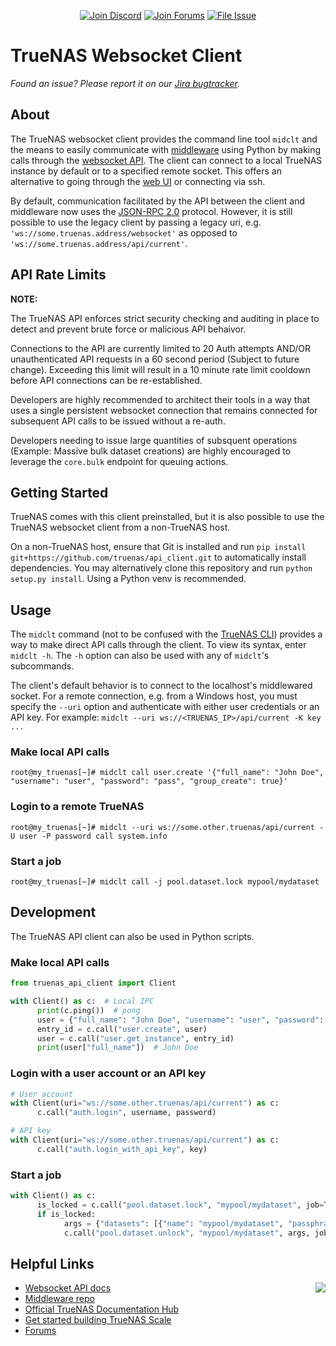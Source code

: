 <p align="center">
      <a href="https://discord.gg/Q3St5fPETd"><img alt="Join Discord" src="https://badgen.net/discord/members/Q3St5fPETd/?icon=discord&label=Join%20the%20TrueNAS%20Community" /></a>
 <a href="https://www.truenas.com/community/"><img alt="Join Forums" src="https://badgen.net/badge/Forums/Post%20Now//purple" /></a> 
 <a href="https://jira.ixsystems.com"><img alt="File Issue" src="https://badgen.net/badge/Jira/File%20Issue//red?icon=jira" /></a>
</p>

# TrueNAS Websocket Client

*Found an issue? Please report it on our [Jira bugtracker](https://jira.ixsystems.com).*

## About

The TrueNAS websocket client provides the command line tool `midclt` and the means to easily communicate with [middleware](https://github.com/truenas/middleware) using Python by making calls through the [websocket API](https://www.truenas.com/docs/api/scale_websocket_api.html). The client can connect to a local TrueNAS instance by default or to a specified remote socket. This offers an alternative to going through the [web UI](https://github.com/truenas/webui) or connecting via ssh.

By default, communication facilitated by the API between the client and middleware now uses the [JSON-RPC 2.0](https://www.jsonrpc.org/specification) protocol. However, it is still possible to use the legacy client by passing a legacy uri, e.g. `'ws://some.truenas.address/websocket'` as opposed to `'ws://some.truenas.address/api/current'`.

## API Rate Limits

**NOTE:**

The TrueNAS API enforces strict security checking and auditing in place to detect and prevent brute force or malicious API behaivor. 

Connections to the API are currently limited to 20 Auth attempts AND/OR unauthenticated API requests in a 60 second period (Subject to future change). Exceeding this limit will result in a 10 minute rate limit cooldown before API connections can be re-established. 

Developers are highly recommended to architect their tools in a way that uses a single persistent websocket connection that remains connected for subsequent API calls to be issued without a re-auth.

Developers needing to issue large quantities of subsquent operations (Example: Massive bulk dataset creations) are highly encouraged to leverage the `core.bulk` endpoint for queuing actions. 

## Getting Started

TrueNAS comes with this client preinstalled, but it is also possible to use the TrueNAS websocket client from a non-TrueNAS host.

On a non-TrueNAS host, ensure that Git is installed and run `pip install git+https://github.com/truenas/api_client.git` to automatically install dependencies. You may alternatively clone this repository and run `python setup.py install`. Using a Python venv is recommended.

## Usage

The `midclt` command (not to be confused with the [TrueNAS CLI](https://github.com/truenas/midcli)) provides a way to make direct API calls through the client. To view its syntax, enter `midclt -h`. The `-h` option can also be used with any of `midclt`'s subcommands.

The client's default behavior is to connect to the localhost's middlewared socket. For a remote connection, e.g. from a Windows host, you must specify the `--uri` option and authenticate with either user credentials or an API key. For example: `midclt --uri ws://<TRUENAS_IP>/api/current -K key ...`

### Make local API calls

```
root@my_truenas[~]# midclt call user.create '{"full_name": "John Doe", "username": "user", "password": "pass", "group_create": true}'
```

### Login to a remote TrueNAS

```
root@my_truenas[~]# midclt --uri ws://some.other.truenas/api/current -U user -P password call system.info
```

### Start a job

```
root@my_truenas[~]# midclt call -j pool.dataset.lock mypool/mydataset
```

## Development

The TrueNAS API client can also be used in Python scripts.

### Make local API calls

```python
from truenas_api_client import Client

with Client() as c:  # Local IPC
      print(c.ping())  # pong
      user = {"full_name": "John Doe", "username": "user", "password": "pass", "group_create": True}
      entry_id = c.call("user.create", user)
      user = c.call("user.get_instance", entry_id)
      print(user["full_name"])  # John Doe
```

### Login with a user account or an API key

```python
# User account
with Client(uri="ws://some.other.truenas/api/current") as c:
      c.call("auth.login", username, password)

# API key
with Client(uri="ws://some.other.truenas/api/current") as c:
      c.call("auth.login_with_api_key", key)
```

### Start a job

```python
with Client() as c:
      is_locked = c.call("pool.dataset.lock", "mypool/mydataset", job=True)
      if is_locked:
            args = {"datasets": [{"name": "mypool/mydataset", "passphrase": "passphrase"}]}
            c.call("pool.dataset.unlock", "mypool/mydataset", args, job=True)
```

## Helpful Links

<a href="https://truenas.com">
<img align="right" src="https://www.truenas.com/docs/images/TrueNAS_Open_Enterprise_Storage.png" />
</a>

- [Websocket API docs](https://www.truenas.com/docs/api/scale_websocket_api.html)
- [Middleware repo](https://github.com/truenas/middleware)
- [Official TrueNAS Documentation Hub](https://www.truenas.com/docs/)
- [Get started building TrueNAS Scale](https://github.com/truenas/scale-build)
- [Forums](https://www.truenas.com/community/)
